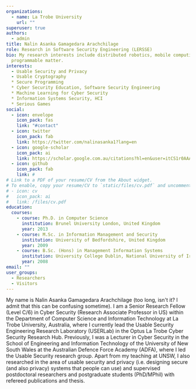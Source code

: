 ```yaml
---
organizations:
  - name: La Trobe University
    url: ""
superuser: true
authors:
  - admin
title: Nalin Asanka Gamagedara Arachchilage
role: Research in Software Security Engineering (LERSSE)
bio: My research interests include distributed robotics, mobile computing and
  programmable matter.
interests:
  - Usable Security and Privacy
  - Usable Cryptography
  * Secure Programming
  * Cyber Security Education, Software Security Engineering
  * Machine Learning for Cyber Security
  * Information Systems Security, HCI
  * Serious Games
social:
  - icon: envelope
    icon_pack: fas
    link: "#contact"
  - icon: twitter
    icon_pack: fab
    link: https://twitter.com/nalinasanka1?lang=en
  - icon: google-scholar
    icon_pack: ai
    link: https://scholar.google.com.au/citations?hl=en&user=itCS1r0AAAAJ
  - icon: github
    icon_pack: fab
    link: #
# Link to a PDF of your resume/CV from the About widget.
# To enable, copy your resume/CV to `static/files/cv.pdf` and uncomment the lines below.
# - icon: cv
#   icon_pack: ai
#   link: /files/cv.pdf
education:
  courses:
    - course: Ph.D. in Computer Science
      institution: Brunel University London, United Kingdom
      year: 2013
    - course: M.Sc. in Information Management and Security
      institution: University of Bedfordshire, United Kingdom
      year: 2009
    - course: B.Sc. (Hons) in Management Information Systems
      institution: University College Dublin, National University of Ireland, Ireland
      year: 2008
email: ""
user_groups:
  - Researchers
  - Visitors
---
```

My name is Nalin Asanka Gamagedara Arachchilage (too long, isn't it? I admit that this can be confusing sometime). I am a Senior Research Fellow (Level C/6) in Cyber Security (Research Associate Professor in US) within the Department of Computer Science and Information Technology at La Trobe University, Australia, where I currently lead the Usable Security Engineering Research Laboratory (USERLab) in the Optus La Trobe Cyber Security Research Hub. Previously, I was a Lecturer in Cyber Security in the School of Engineering and Information Technology of the University of New South Wales at the Australian Defence Force Academy (ADFA), where I led the Usable Security research group. Apart from my teaching at UNSW, I also researched in the area of usable security and privacy (i.e. designing secure (and also privacy) systems that people can use) and supervised postdoctoral researchers and postgraduate students (PhD/MPhil) with refereed publications and thesis.
